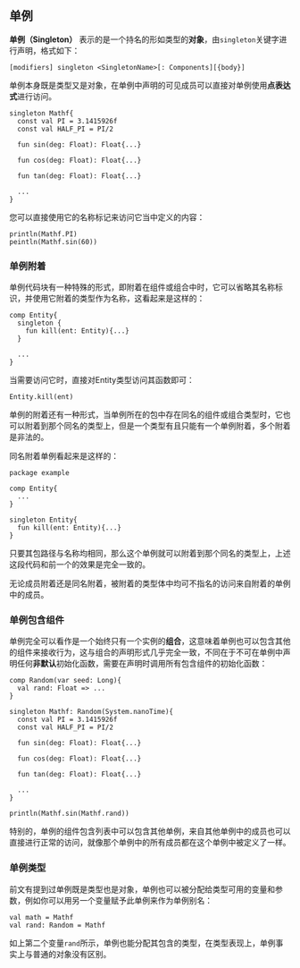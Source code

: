 ## 单例

**单例（Singleton）** 表示的是一个持名的形如类型的**对象**，由`singleton`关键字进行声明，格式如下：

```ecs
[modifiers] singleton <SingletonName>[: Components][{body}]
```

单例本身既是类型又是对象，在单例中声明的可见成员可以直接对单例使用**点表达式**进行访问。

```ecp
singleton Mathf{
  const val PI = 3.1415926f
  const val HALF_PI = PI/2

  fun sin(deg: Float): Float{...}

  fun cos(deg: Float): Float{...}

  fun tan(deg: Float): Float{...}

  ...
}
```

您可以直接使用它的名称标记来访问它当中定义的内容：

```ecs
println(Mathf.PI)
peintln(Mathf.sin(60))
```

### 单例附着

单例代码块有一种特殊的形式，即附着在组件或组合中时，它可以省略其名称标识，并使用它附着的类型作为名称，这看起来是这样的：

```ecp
comp Entity{
  singleton {
    fun kill(ent: Entity){...}
  }

  ...
}
```

当需要访问它时，直接对Entity类型访问其函数即可：

```ecs
Entity.kill(ent)
```

单例的附着还有一种形式，当单例所在的包中存在同名的组件或组合类型时，它也可以附着到那个同名的类型上，但是一个类型有且只能有一个单例附着，多个附着是非法的。

同名附着单例看起来是这样的：

```ecs
package example

comp Entity{
  ...
}

singleton Entity{
  fun kill(ent: Entity){...}
}
```

只要其包路径与名称均相同，那么这个单例就可以附着到那个同名的类型上，上述这段代码和前一个的效果是完全一致的。

无论成员附着还是同名附着，被附着的类型体中均可不指名的访问来自附着的单例中的成员。

### 单例包含组件

单例完全可以看作是一个始终只有一个实例的**组合**，这意味着单例也可以包含其他的组件来接收行为，这与组合的声明形式几乎完全一致，不同在于不可在单例中声明任何**非默认**初始化函数，需要在声明时调用所有包含组件的初始化函数：

```ecs
comp Random(var seed: Long){
  val rand: Float => ...
}

singleton Mathf: Random(System.nanoTime){
  const val PI = 3.1415926f
  const val HALF_PI = PI/2

  fun sin(deg: Float): Float{...}

  fun cos(deg: Float): Float{...}

  fun tan(deg: Float): Float{...}

  ...
}

println(Mathf.sin(Mathf.rand))
```

特别的，单例的组件包含列表中可以包含其他单例，来自其他单例中的成员也可以直接进行正常的访问，就像那个单例中的所有成员都在这个单例中被定义了一样。

### 单例类型

前文有提到过单例既是类型也是对象，单例也可以被分配给类型可用的变量和参数，例如你可以用另一个变量赋予此单例来作为单例别名：

```ecs
val math = Mathf
val rand: Random = Mathf
```

如上第二个变量`rand`所示，单例也能分配其包含的类型，在类型表现上，单例事实上与普通的对象没有区别。